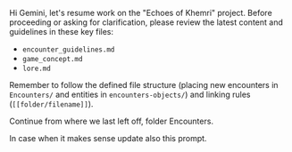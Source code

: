 Hi Gemini, let's resume work on the "Echoes of Khemri" project. Before proceeding or asking for clarification, please review the latest content and guidelines in these key files:
- `encounter_guidelines.md`
- `game_concept.md`
- `lore.md`

Remember to follow the defined file structure (placing new encounters in `Encounters/` and entities in `encounters-objects/`) and linking rules (`[[folder/filename]]`).

Continue from where we last left off, folder Encounters.

In case when it makes sense update also this prompt.